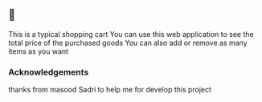 ## 👋
This is a typical shopping cart
You can use this web application to see the total price of the purchased goods
You can also add or remove as many items as you want


### Acknowledgements
thanks from masood Sadri to help me for develop this project

